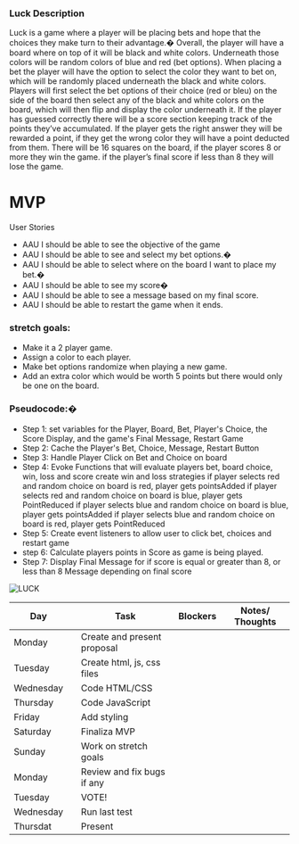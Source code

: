 
### Luck Description

Luck is a game where a player will be placing bets and hope that the choices they make turn to their advantage.�
Overall, the player will have a board where on top of it will be black and white colors.
Underneath those colors will be random colors of blue and red (bet options). 
When placing a bet the player will have the option to select the color they want to bet on,  
which will be randomly placed underneath the black and white colors. 
Players will  first select the bet options of their choice (red or bleu) on the side of the board then select any of the black and white colors on the board, which will then flip and display the color underneath it.
If the player has guessed correctly there will be a score section keeping  track of the points they’ve accumulated. 
If the player gets the right answer they will be rewarded a point, 
if they get the wrong color they will have a point deducted from them.
There will be 16 squares on the board, if the player scores  8 or more they win the game. 
if the player’s final score if less than 8 they will lose the game.



 # MVP

  User Stories
- AAU I should be able to see the objective of the game 
- AAU I should be able to see and select my bet options.�
- AAU I should be able to select where on the board I want to place my bet.�
- AAU I should be able to see my score�
- AAU I should be able to see a message based on my final score.
- AAU I should be able to restart the game when it ends.


### stretch goals:
-  Make it a 2 player game.
-  Assign a color to each player.
-  Make bet options randomize when playing a new game.
-  Add an extra color which would be worth 5 points but there would only be one on the board.

### Pseudocode:�

- Step 1: set variables for the Player, Board, Bet, Player's Choice, the Score Display, and the game's Final Message, Restart Game
- Step 2: Cache the Player's Bet, Choice, Message, Restart Button
- Step 3: Handle Player Click on Bet and Choice on board
- Step 4: Evoke Functions that will evaluate players bet, board choice, win, loss and score
          create win and loss strategies
          if player selects red and random choice on board is red, player gets pointsAdded 
          if player selects red and random choice on board is blue, player gets PointReduced
          if player selects blue and random choice on board is blue, player gets pointsAdded 
          if player selects blue and random choice on board is red, player gets PointReduced 
- Step 5: Create event listeners to allow user to click  bet, choices and restart game
- step 6: Calculate players points in Score as game is being played.   
- Step 7: Display Final Message for if score is equal or greater than 8, or less than 8
                   Message depending on final score


![LUCK](https://github.com/user-attachments/assets/870c8f3b-9f28-402a-9080-70feaed1441d)



|  Day        |   | Task                               | Blockers | Notes/ Thoughts |
| ------------|---|------------------------------------|----------|-----------------|
| Monday      |   | Create and present proposal        |          |                 |
| Tuesday     |   | Create html, js, css files         |          |                 |
| Wednesday   |   | Code HTML/CSS                      |          |                 |
| Thursday    |   | Code JavaScript                    |          |                 |
| Friday      |   | Add styling                        |          |                 |
| Saturday    |   | Finaliza MVP                       |          |                 |
| Sunday      |   | Work on stretch goals              |          |                 |
| Monday      |   | Review and fix bugs if any         |          |                 |
| Tuesday     |   | VOTE!                              |          |                 |
| Wednesday   |   | Run last test                      |          |                 |
| Thursdat    |   | Present                            |          |                 |


